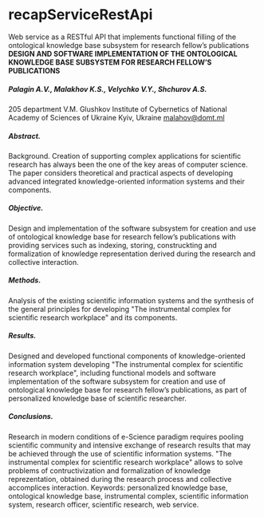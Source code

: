 # recapServiceRestApi
Web service as a RESTful API that implements functional filling of the ontological knowledge base subsystem for research fellow’s publications
**DESIGN AND SOFTWARE IMPLEMENTATION OF THE
ONTOLOGICAL KNOWLEDGE BASE SUBSYSTEM FOR RESEARCH
FELLOW’S PUBLICATIONS**
##### Palagin A.V., Malakhov K.S., Velychko V.Y., Shchurov A.S.
205 department
V.M. Glushkov Institute of Cybernetics of National Academy of Sciences of Ukraine Kyiv, Ukraine
malahov@domt.ml

##### Abstract.
Background. Creation of supporting complex applications for scientific research has always been the one of the key areas of computer science. The paper considers theoretical and practical aspects of developing advanced integrated knowledge-oriented information systems and their components.
##### Objective. 
Design and implementation of the software subsystem for creation and use of ontological knowledge base for research fellow’s publications with providing services such as indexing, storing, construckting and formalization of knowledge representation derived during the research and collective interaction.
##### Methods.
Analysis of the existing scientific information systems and the synthesis of the general principles for developing "The instrumental complex for scientific research workplace" and its components.
##### Results. 
Designed and developed functional components of knowledge-oriented information system developing "The instrumental complex for scientific research workplace", including functional models and software implementation of the software subsystem for creation and use of ontological knowledge base for research fellow’s publications, as part of personalized knowledge base of scientific researcher.
##### Conclusions. 
Research in modern conditions of e-Science paradigm requires pooling scientific community and intensive exchange of research results that may be achieved through the use of scientific information systems. "The instrumental complex for scientific research workplace" allows to solve problems of contructivization and formalization of knowledge reprezentation, obtained during the research process and collective accomplices interaction.
Keywords: personalized knowledge base, ontological knowledge base, instrumental complex, scientific information system, research officer, scientific research, web service.

